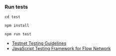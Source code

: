 ### Run tests

```
cd test

npm install

npm run test
```

* [Testnet Testing Guidelines](https://docs.onflow.org/dapp-development/testnet-testing/)
* [JavaScript Testing Framework for Flow Network](https://github.com/onflow/flow-js-testing)
